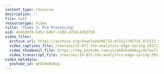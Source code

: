 ```yaml
---
content_type: resource
description: ''
file: null
resourcetype: Video
title: 'Video 3: Pre-Processing'
uid: 4e41dd76-b35c-6d67-c10d-2253c4352758
video_files:
  archive_url: https://archive.org/download/MIT15.071S17/MIT15_071S17_Session_5.4.04_300k.mp4
  video_captions_file: /courses/15-071-the-analytics-edge-spring-2017/2c1c65de410f5558b34781830b23cd1e_qhOVXxNXAug.vtt
  video_thumbnail_file: https://img.youtube.com/vi/qhOVXxNXAug/default.jpg
  video_transcript_file: /courses/15-071-the-analytics-edge-spring-2017/33f7f61c6a8d9bf13510b5cd773e96db_qhOVXxNXAug.pdf
video_metadata:
  youtube_id: qhOVXxNXAug
---
```

